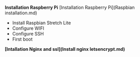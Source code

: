 **Installation Raspberry Pi**
[Installation Raspberry Pi](Raspbian installation.md)
* Install Raspbian Stretch Lite
* Configure WIFI
* Configure SSH
* First boot

**[Intallation Nginx and ssl](Install nginx letsencrypt.md)**
